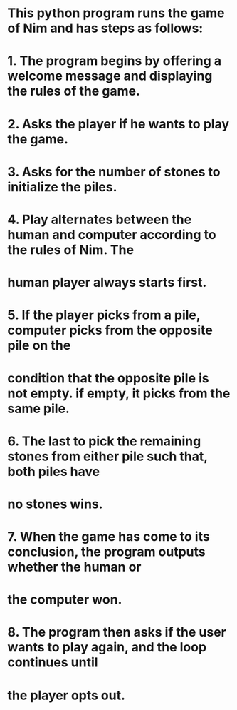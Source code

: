 # This python program runs the game of Nim and has steps as follows:
#   1. The program begins by offering a welcome message and displaying the rules of the game.
#   2. Asks the player if he wants to play the game.
#   3. Asks for the number of stones to initialize the piles.
#   4. Play alternates between the human and computer according to the rules of Nim. The
#       human player always starts first.
#   5. If the player picks from a pile, computer picks from the opposite pile on the
#      condition that the opposite pile is not empty. if empty, it picks from the same pile.
#   6. The last to pick the remaining stones from either pile such that, both piles have
#      no stones wins.
#   7. When the game has come to its conclusion, the program outputs whether the human or
#       the computer won.
#   8. The program then asks if the user wants to play again, and the loop continues until
#       the player opts out.
